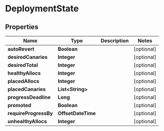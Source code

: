 

# DeploymentState


## Properties

Name | Type | Description | Notes
------------ | ------------- | ------------- | -------------
**autoRevert** | **Boolean** |  |  [optional]
**desiredCanaries** | **Integer** |  |  [optional]
**desiredTotal** | **Integer** |  |  [optional]
**healthyAllocs** | **Integer** |  |  [optional]
**placedAllocs** | **Integer** |  |  [optional]
**placedCanaries** | **List&lt;String&gt;** |  |  [optional]
**progressDeadline** | **Long** |  |  [optional]
**promoted** | **Boolean** |  |  [optional]
**requireProgressBy** | **OffsetDateTime** |  |  [optional]
**unhealthyAllocs** | **Integer** |  |  [optional]



